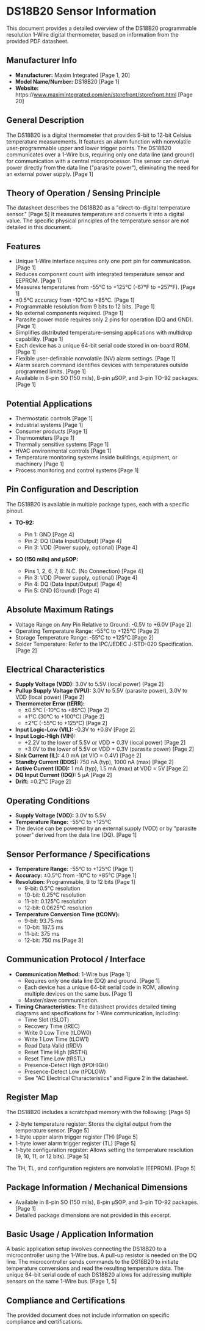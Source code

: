 # DS18B20 Sensor Information

This document provides a detailed overview of the DS18B20 programmable resolution 1-Wire digital thermometer, based on information from the provided PDF datasheet.

## Manufacturer Info

* **Manufacturer:** Maxim Integrated [Page 1, 20]
* **Model Name/Number:** DS18B20 [Page 1]
* **Website:** https\://www.maximintegrated.com/en/storefront/storefront.html [Page 20]

## General Description

The DS18B20 is a digital thermometer that provides 9-bit to 12-bit Celsius temperature measurements. It features an alarm function with nonvolatile user-programmable upper and lower trigger points. The DS18B20 communicates over a 1-Wire bus, requiring only one data line (and ground) for communication with a central microprocessor. The sensor can derive power directly from the data line ("parasite power"), eliminating the need for an external power supply. [Page 1]

## Theory of Operation / Sensing Principle

The datasheet describes the DS18B20 as a "direct-to-digital temperature sensor." [Page 5] It measures temperature and converts it into a digital value. The specific physical principles of the temperature sensor are not detailed in this document.

## Features

* Unique 1-Wire interface requires only one port pin for communication. [Page 1]
* Reduces component count with integrated temperature sensor and EEPROM. [Page 1]
* Measures temperatures from -55°C to +125°C (-67°F to +257°F). [Page 1]
* ±0.5°C accuracy from -10°C to +85°C. [Page 1]
* Programmable resolution from 9 bits to 12 bits. [Page 1]
* No external components required. [Page 1]
* Parasite power mode requires only 2 pins for operation (DQ and GND). [Page 1]
* Simplifies distributed temperature-sensing applications with multidrop capability. [Page 1]
* Each device has a unique 64-bit serial code stored in on-board ROM. [Page 1]
* Flexible user-definable nonvolatile (NV) alarm settings. [Page 1]
* Alarm search command identifies devices with temperatures outside programmed limits. [Page 1]
* Available in 8-pin SO (150 mils), 8-pin µSOP, and 3-pin TO-92 packages. [Page 1]

## Potential Applications

* Thermostatic controls [Page 1]
* Industrial systems [Page 1]
* Consumer products [Page 1]
* Thermometers [Page 1]
* Thermally sensitive systems [Page 1]
* HVAC environmental controls [Page 1]
* Temperature monitoring systems inside buildings, equipment, or machinery [Page 1]
* Process monitoring and control systems [Page 1]

## Pin Configuration and Description

The DS18B20 is available in multiple package types, each with a specific pinout.

* **TO-92:**

    * Pin 1: GND [Page 4]
    * Pin 2: DQ (Data Input/Output) [Page 4]
    * Pin 3: VDD (Power supply, optional) [Page 4]

* **SO (150 mils) and µSOP:**

    * Pins 1, 2, 6, 7, 8: N.C. (No Connection) [Page 4]
    * Pin 3: VDD (Power supply, optional) [Page 4]
    * Pin 4: DQ (Data Input/Output) [Page 4]
    * Pin 5: GND (Ground) [Page 4]

## Absolute Maximum Ratings

* Voltage Range on Any Pin Relative to Ground: -0.5V to +6.0V [Page 2]
* Operating Temperature Range: -55°C to +125°C [Page 2]
* Storage Temperature Range: -55°C to +125°C [Page 2]
* Solder Temperature: Refer to the IPC/JEDEC J-STD-020 Specification. [Page 2]

## Electrical Characteristics

* **Supply Voltage (VDD):** 3.0V to 5.5V (local power) [Page 2]
* **Pullup Supply Voltage (VPU):** 3.0V to 5.5V (parasite power), 3.0V to VDD (local power) [Page 2]
* **Thermometer Error (tERR):**
    * ±0.5°C (-10°C to +85°C) [Page 2]
    * ±1°C (30°C to +100°C) [Page 2]
    * ±2°C (-55°C to +125°C) [Page 2]
* **Input Logic-Low (VIL):** -0.3V to +0.8V [Page 2]
* **Input Logic-High (VIH):**
    * +2.2V to the lower of 5.5V or VDD + 0.3V (local power) [Page 2]
    * +3.0V to the lower of 5.5V or VDD + 0.3V (parasite power) [Page 2]
* **Sink Current (IL):** 4.0 mA (at VIO = 0.4V) [Page 2]
* **Standby Current (IDDS):** 750 nA (typ), 1000 nA (max) [Page 2]
* **Active Current (IDD):** 1 mA (typ), 1.5 mA (max) at VDD = 5V [Page 2]
* **DQ Input Current (IDQ):** 5 μA [Page 2]
* **Drift:** ±0.2°C [Page 2]

## Operating Conditions

* **Supply Voltage (VDD):** 3.0V to 5.5V
* **Temperature Range:** -55°C to +125°C
* The device can be powered by an external supply (VDD) or by "parasite power" derived from the data line (DQ). [Page 1]

## Sensor Performance / Specifications

* **Temperature Range:** -55°C to +125°C  [Page 1]
* **Accuracy:** ±0.5°C from -10°C to +85°C [Page 1]
* **Resolution:** Programmable, 9 to 12 bits [Page 1]
    * 9-bit: 0.5°C resolution
    * 10-bit: 0.25°C resolution
    * 11-bit: 0.125°C resolution
    * 12-bit: 0.0625°C resolution
* **Temperature Conversion Time (tCONV):**
    * 9-bit: 93.75 ms
    * 10-bit: 187.5 ms
    * 11-bit: 375 ms
    * 12-bit: 750 ms [Page 3]

## Communication Protocol / Interface

* **Communication Method:** 1-Wire bus [Page 1]
    * Requires only one data line (DQ) and ground. [Page 1]
    * Each device has a unique 64-bit serial code in ROM, allowing multiple devices on the same bus. [Page 1]
    * Master/slave communication.
* **Timing Characteristics:** The datasheet provides detailed timing diagrams and specifications for 1-Wire communication, including:
    * Time Slot (tSLOT)
    * Recovery Time (tREC)
    * Write 0 Low Time (tLOW0)
    * Write 1 Low Time (tLOW1)
    * Read Data Valid (tRDV)
    * Reset Time High (tRSTH)
    * Reset Time Low (tRSTL)
    * Presence-Detect High (tPDHIGH)
    * Presence-Detect Low (tPDLOW)
    * See "AC Electrical Characteristics" and Figure 2 in the datasheet.

## Register Map

The DS18B20 includes a scratchpad memory with the following: [Page 5]

* 2-byte temperature register: Stores the digital output from the temperature sensor. [Page 5]
* 1-byte upper alarm trigger register (TH) [Page 5]
* 1-byte lower alarm trigger register (TL) [Page 5]
* 1-byte configuration register:  Allows setting the temperature resolution (9, 10, 11, or 12 bits). [Page 5]

The  TH, TL, and configuration registers are nonvolatile (EEPROM). [Page 5]

## Package Information / Mechanical Dimensions

* Available in 8-pin SO (150 mils), 8-pin µSOP, and 3-pin TO-92 packages. [Page 1]
* Detailed package dimensions are not provided in this excerpt.

## Basic Usage / Application Information

A basic application setup involves connecting the DS18B20 to a microcontroller using the 1-Wire bus.  A pull-up resistor is needed on the DQ line.  The microcontroller sends commands to the DS18B20 to initiate temperature conversions and read the resulting temperature data.  The unique 64-bit serial code of each DS18B20 allows for addressing multiple sensors on the same 1-Wire bus. [Page 1, 5]

## Compliance and Certifications

The provided document does not include information on specific compliance and certifications.
